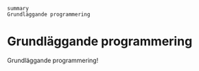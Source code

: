 ```omogen
summary
Grundläggande programmering
```
# Grundläggande programmering
Grundläggande programmering!
